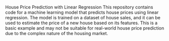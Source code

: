 House Price Prediction with Linear Regression
This repository contains code for a machine learning model that predicts house prices using linear regression. The model is trained on a dataset of house sales, and it can be used to estimate the price of a new house based on its features.
This is a basic example and may not be suitable for real-world house price prediction due to the complex nature of the housing market. 
